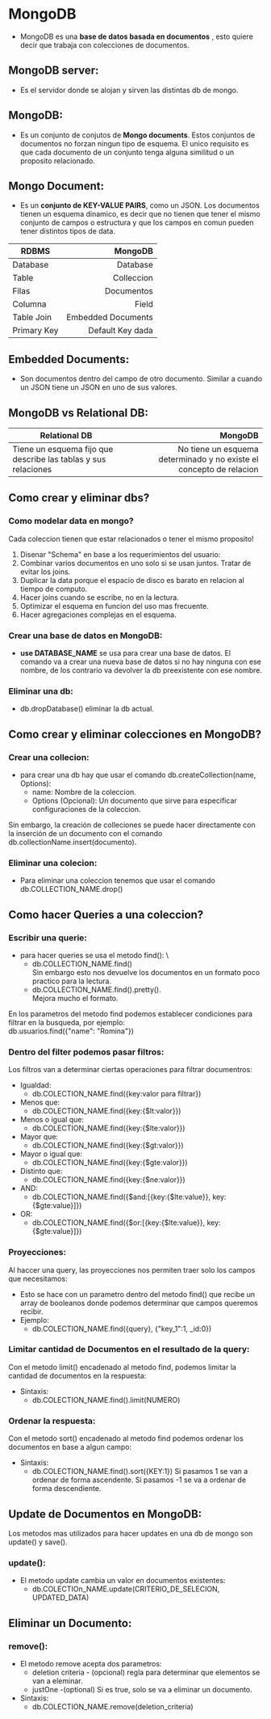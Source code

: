 # MongoDB

* MongoDB es una <b />base de datos basada en documentos</b>
, esto quiere decir que trabaja con  colecciones de documentos.

## MongoDB server:
* Es el servidor donde se alojan y sirven las distintas db de mongo.

## MongoDB:
* Es un conjunto de conjutos de <b />Mongo documents</b>.
Estos conjuntos de documentos no forzan ningun tipo de esquema. El unico requisito es que cada documento de un conjunto tenga alguna similitud o un proposito relacionado.

## Mongo Document:
* Es un <b />conjunto de KEY-VALUE PAIRS</b>, como un JSON.
Los documentos tienen un esquema dinamico, es decir que no tienen que tener el mismo conjunto de campos o estructura y que los campos en comun pueden tener distintos tipos de data.

| RDBMS         | MongoDB           |
|----------     |---------:         |
| Database      | Database          |
| Table         | Colleccion        |
| Filas         | Documentos        |
| Columna       | Field             |
| Table Join    | Embedded Documents|
| Primary Key   | Default Key dada  |

## Embedded Documents:
* Son documentos dentro del campo de otro documento. Similar a cuando un JSON tiene un JSON en uno de sus valores.

## MongoDB vs Relational DB:

 Relational DB              ||  MongoDB         |
 ----- |:---:|----:|
 |Tiene un esquema fijo  que describe las tablas  y sus relaciones|| No tiene un esquema determinado y no existe el concepto de relacion|

 ## Como crear y eliminar dbs?

### Como modelar data en mongo?

Cada coleccion tienen que estar relacionados o tener el mismo proposito!

1. Disenar "Schema" en base a los requerimientos del usuario:
2. Combinar varios documentos en uno solo si se usan juntos. Tratar de evitar los joins.
3. Duplicar la data porque el espacio de disco es barato en relacion al tiempo de computo.
4. Hacer joins cuando se escribe, no en la lectura.
5. Optimizar el esquema en funcion del uso mas frecuente.
6. Hacer agregaciones complejas en el esquema.
 
 ### Crear una base de datos en MongoDB:
 * <b />use DATABASE_NAME</b> se usa para crear una base de datos. El comando va a crear una nueva base de datos si no hay ninguna con ese nombre, de los contrario va devolver la db preexistente con ese nombre.

 ### Eliminar una db:
 * db.dropDatabase() eliminar la db actual.

 ## Como crear y eliminar colecciones en MongoDB?

### Crear una collecion:
 * para crear una db hay que usar el comando db.createCollection(name, Options):
   * name: Nombre de la coleccion.
   * Options (Opcional): Un documento que sirve para especificar configuraciones de la coleccion.

Sin embargo, la creación de colleciones se puede hacer directamente con la inserción de un documento con el comando db.collectionName.insert(documento).

### Eliminar una colecion:
* Para eliminar una coleccion tenemos que usar el comando
db.COLLECTION_NAME.drop()

## Como hacer Queries a una coleccion?
### Escribir una querie:
* para hacer queries se usa el metodo find(): \
  * db.COLLECTION_NAME.find() \
  Sin embargo esto nos devuelve los documentos en un formato poco practico para la lectura.
  * db.COLLECTION_NAME.find().pretty(). \
  Mejora mucho el formato.

En los parametros del metodo find podemos establecer condiciones para filtrar en la busqueda, por ejemplo: \
db.usuarios.find({"name": "Romina"})

### Dentro del filter podemos pasar filtros:
Los filtros van a determinar ciertas operaciones para filtrar documentros:
* Igualdad:
  * db.COLECTION_NAME.find({key:valor para filtrar})
* Menos que:
  * db.COLECTION_NAME.find({key:{$lt:valor}})
* Menos o igual que:
  * db.COLECTION_NAME.find({key:{$lte:valor}})
* Mayor que:
  * db.COLECTION_NAME.find({key:{$gt:valor}})
* Mayor o igual que:
  * db.COLECTION_NAME.find({key:{$gte:valor}})
* Distinto que:
  * db.COLECTION_NAME.find({key:{$ne:valor}})
* AND:
  * db.COLECTION_NAME.find({$and:[{key:{$lte:value}}, key:{$gte:value}]})
* OR:
  * db.COLECTION_NAME.find({$or:[{key:{$lte:value}}, key:{$gte:value}]})

### Proyecciones:
Al haccer una query, las proyecciones nos permiten traer solo los campos que necesitamos:
* Esto se hace con un parametro dentro del metodo find() que recibe un array de booleanos donde podemos determinar que campos queremos recibir.
* Ejemplo:
  * db.COLECTION_NAME.find({query}, {"key_1":1, _id:0})

### Limitar cantidad de Documentos en el resultado de la query:
Con el metodo limit() encadenado al metodo find, podemos limitar la cantidad de documentos en la respuesta:
* Sintaxis:
  * db.COLECTION_NAME.find().limit(NUMERO)

### Ordenar la respuesta:
Con el metodo sort() encadenado al metodo find podemos ordenar los documentos en base a algun campo:
* Sintaxis:
  * db.COLECTION_NAME.find().sort({KEY:1})
Si pasamos 1 se van a ordenar de forma ascendente.
Si pasamos -1 se va a ordenar de forma descendiente.

## Update de Documentos en MongoDB:
Los metodos mas utilizados para hacer updates en una db de mongo son update() y save().
### update():
* El metodo update cambia un valor en documentos existentes:
  * db.COLECTIOn_NAME.update(CRITERIO_DE_SELECION, UPDATED_DATA)

## Eliminar un Documento:
### remove():
* El metodo remove acepta dos parametros:
  * deletion criteria - (opcional) regla para determinar que elementos se van a eleminar.
  * justOne -(optional) Si es true, solo se va a eliminar un documento.
* Sintaxis:
  * db.COLECTION_NAME.remove(deletion_criteria)



 




